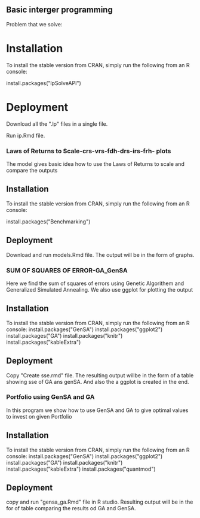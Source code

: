 
## Basic interger programming

Problem that we solve:

# Installation

To install the stable version from CRAN, simply run the following from an R console:

 install.packages("lpSolveAPI")
 
 # Deployment
 
 Download all the ".lp" files in a single file.
 
 Run ip.Rmd file.


### Laws of Returns to Scale-crs-vrs-fdh-drs-irs-frh- plots

The model gives basic idea how to use the Laws of Returns to scale and compare the outputs

## Installation

To install the stable version from CRAN, simply run the following from an R console:

 install.packages("Benchmarking") 
 
 ## Deployment
 
 Download and run models.Rmd file.
 The output will be in the form of graphs.


### SUM OF SQUARES OF ERROR-GA_GenSA

Here we find the sum of squares of errors using Genetic Algorithem and Generalized Simulated Annealing.
We also use ggplot for plotting the output

## Installation

To install the stable version from CRAN, simply run the following from an R console:
install.packages("GenSA")
install.packages("ggplot2")
install.packages("GA")
install.packages("knitr")
install.packages("kableExtra")

## Deployment

Copy "Create sse.rmd" file.
The resulting output willbe in the form of a table showing sse of GA ans genSA.
And also the a ggplot is created in the end.

### Portfolio using GenSA and GA
In this program we show how to use GenSA and GA to give optimal values to invest on given Portfolio

## Installation 
To install the stable version from CRAN, simply run the following from an R console:
install.packages("GenSA")
install.packages("ggplot2")
install.packages("GA")
install.packages("knitr")
install.packages("kableExtra")
install.packages("quantmod")
## Deployment
copy and run "gensa_ga.Rmd" file in R studio.
Resulting output will be in the for of table comparing the results od GA and GenSA.

